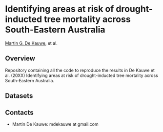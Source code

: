 # Identifying areas at risk of drought-inducted tree mortality across South-Eastern Australia

[Martin G. De Kauwe](https://mdekauwe.github.io/),
et al.


## Overview

Repository containing all the code to reproduce the results in De Kauwe et al. (20XX) Identifying areas at risk of drought-inducted tree mortality across South-Eastern Australia.

## Datasets


## Contacts

- Martin De Kauwe: mdekauwe at gmail.com
